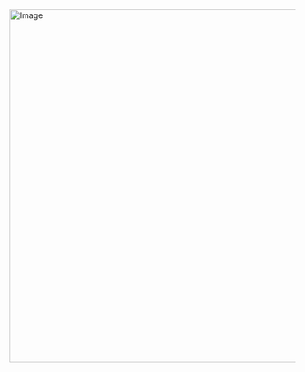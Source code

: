<img width="621" alt="Image" src="https://github.com/user-attachments/assets/baf82c55-41ef-4260-8d93-04a76b0463f5" />
